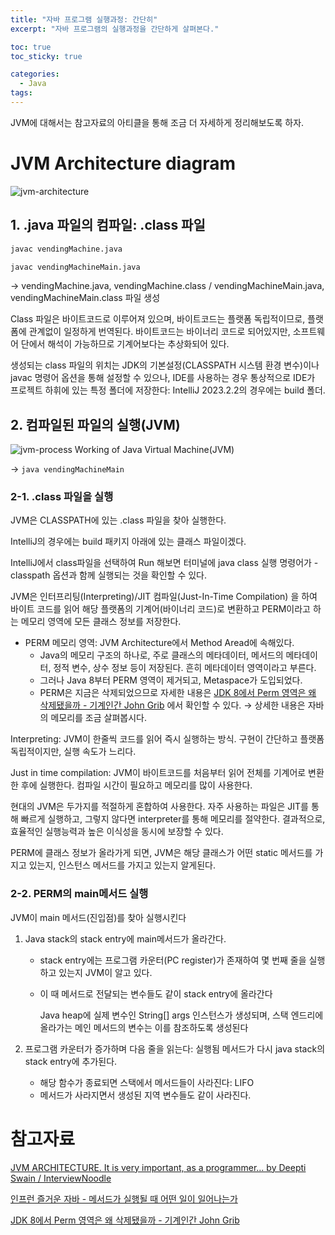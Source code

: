 ```yaml
---
title: "자바 프로그램 실행과정: 간단히"
excerpt: "자바 프로그램의 실행과정을 간단하게 살펴본다."

toc: true
toc_sticky: true

categories:
  - Java
tags:
---
```

JVM에 대해서는 참고자료의 아티클을 통해 조금 더 자세하게 정리해보도록 하자.

# JVM Architecture diagram
![jvm-architecture](https://onedrive.live.com/embed?resid=C4F97B3B64AE3E7A%216627&authkey=%21AJfB9y6x1lpOWrA&width=1155&height=650)
 
## 1. .java 파일의 컴파일: .class 파일

```bash
javac vendingMachine.java

javac vendingMachineMain.java
```

→ vendingMachine.java, vendingMachine.class / vendingMachineMain.java, vendingMachineMain.class 파일 생성

Class 파일은 바이트코드로 이루어져 있으며, 바이트코드는 플랫폼 독립적이므로, 플랫폼에 관계없이 일정하게 번역된다. 바이트코드는 바이너리 코드로 되어있지만, 소프트웨어 단에서 해석이 가능하므로 기계어보다는 추상화되어 있다.

생성되는 class 파일의 위치는 JDK의 기본설정(CLASSPATH 시스템 환경 변수)이나 javac 명령어 옵션을 통해 설정할 수 있으나, IDE를 사용하는 경우 통상적으로 IDE가 프로젝트 하휘에 있는 특정 폴더에 저장한다: IntelliJ 2023.2.2의 경우에는 build 폴더.

 
## 2. 컴파일된 파일의 실행(JVM)
![jvm-process](https://onedrive.live.com/embed?resid=C4F97B3B64AE3E7A%216623&authkey=%21AK_6Ec3ONKHxLoI&width=615&height=109)
Working of Java Virtual Machine(JVM)

→ ``java vendingMachineMain``

### 2-1. .class 파일을 실행

JVM은 CLASSPATH에 있는 .class 파일을 찾아 실행한다.

IntelliJ의 경우에는 build 패키지 아래에 있는 클래스 파일이겠다.

IntelliJ에서 class파일을 선택하여 Run 해보면 터미널에 java class 실행 명령어가 -classpath 옵션과 함께 실행되는 것을 확인할 수 있다.

JVM은 인터프리팅(Interpreting)/JIT 컴파일(Just-In-Time Compilation) 을 하여 바이트 코드를 읽어 해당 플랫폼의 기계어(바이너리 코드)로 변환하고 PERM이라고 하는 메모리 영역에 모든 클래스 정보를 저장한다.

- PERM 메모리 영역: JVM Architecture에서 Method Aread에 속해있다.
  - Java의 메모리 구조의 하나로, 주로 클래스의 메타데이터, 메서드의 메타데이터, 정적 변수, 상수 정보 등이 저장된다. 흔히 메타데이터 영역이라고 부른다.
  - 그러나 Java 8부터 PERM 영역이 제거되고, Metaspace가 도입되었다.
  - PERM은 지금은 삭제되었으므로 자세한 내용은 [JDK 8에서 Perm 영역은 왜 삭제됐을까 - 기계인간 John Grib](https://johngrib.github.io/wiki/java8-why-permgen-removed/) 에서 확인할 수 있다. → 상세한 내용은 자바의 메모리를 조금 살펴봅시다.

Interpreting: JVM이 한줄씩 코드를 읽어 즉시 실행하는 방식. 구현이 간단하고 플랫폼 독립적이지만, 실행 속도가 느리다.

Just in time compilation: JVM이 바이트코드를 처음부터 읽어 전체를 기계어로 변환한 후에 실행한다. 컴파일 시간이 필요하고 메모리를 많이 사용한다.

현대의 JVM은 두가지를 적절하게 혼합하여 사용한다. 자주 사용하는 파일은 JIT를 통해 빠르게 실행하고, 그렇지 않다면 interpreter를 통해 메모리를 절약한다. 결과적으로, 효율적인 실행능력과 높은 이식성을 동시에 보장할 수 있다.

PERM에 클래스 정보가 올라가게 되면, JVM은 해당 클래스가 어떤 static 메서드를 가지고 있는지, 인스턴스 메서드를 가지고 있는지 알게된다.

 
### 2-2. PERM의 main메서드 실행

JVM이 main 메서드(진입점)를 찾아 실행시킨다

1. Java stack의 stack entry에 main메서드가 올라간다.
    - stack entry에는 프로그램 카운터(PC register)가 존재하여 몇 번째 줄을 실행하고 있는지 JVM이 알고 있다.
    - 이 때 메서드로 전달되는 변수들도 같이 stack entry에 올라간다
      
      Java heap에 실제 변수인 String[] args 인스턴스가 생성되며, 스택 엔드리에 올라가는 메인 메서드의 변수는 이를 참조하도록 생성된다

2. 프로그램 카운터가 증가하며 다음 줄을 읽는다: 실행됨 메서드가 다시 java stack의 stack entry에 추가된다.
    - 해당 함수가 종료되면 스택에서 메서드들이 사라진다: LIFO
    - 메서드가 사라지면서 생성된 지역 변수들도 같이 사라진다.

 
# 참고자료

[JVM ARCHITECTURE. It is very important, as a programmer… by Deepti Swain / InterviewNoodle](https://interviewnoodle.com/jvm-architecture-71fd37e7826e)

[인프런 즐거운 자바 - 메서드가 실행될 때 어떤 일이 일어나는가](https://www.inflearn.com/course/lecture?courseSlug=%EC%A6%90%EA%B1%B0%EC%9A%B4-%EC%9E%90%EB%B0%94&unitId=145895)

[JDK 8에서 Perm 영역은 왜 삭제됐을까 - 기계인간 John Grib](https://johngrib.github.io/wiki/java8-why-permgen-removed/)